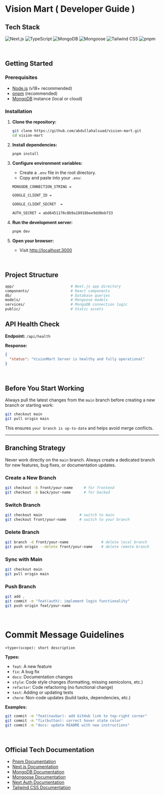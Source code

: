 # Vision Mart ( Developer Guide )

## Tech Stack

![Next.js](https://img.shields.io/badge/Next.js-000?logo=nextdotjs&logoColor=white&style=for-the-badge)
![TypeScript](https://img.shields.io/badge/TypeScript-3178c6?logo=typescript&logoColor=white&style=for-the-badge)
![MongoDB](https://img.shields.io/badge/MongoDB-47A248?logo=mongodb&logoColor=white&style=for-the-badge)
![Mongoose](https://img.shields.io/badge/Mongoose-880000?logo=mongoose&logoColor=white&style=for-the-badge)
![Tailwind CSS](https://img.shields.io/badge/TailwindCSS-38B2AC?logo=tailwindcss&logoColor=white&style=for-the-badge)
![pnpm](https://img.shields.io/badge/pnpm-F69220?logo=pnpm&logoColor=white&style=for-the-badge)

<br />

## Getting Started

### Prerequisites

- [Node.js](https://nodejs.org/) (v18+ recommended)
- [pnpm](https://pnpm.io/) (recommended)
- [MongoDB](https://www.mongodb.com/) instance (local or cloud)

### Installation

1.  **Clone the repository:**

    ```bash
    git clone https://github.com/abdullahalsuad/vision-mart.git
    cd vision-mart
    ```

2.  **Install dependencies:**

    ```bash
    pnpm install
    ```

3.  **Configure environment variables:**

    - Create a `.env` file in the root directory.
    - Copy and paste into your `.env`:

    ```bash
    MONGODB_CONNECTION_STRING =

    GOOGLE_CLIENT_ID =

    GOOGLE_CLIENT_SECRET  =

    AUTH_SECRET = abd6451176c8b9a18918bee9dd0eb733
    ```

4.  **Run the development server:**

    ```bash
    pnpm dev
    ```

5.  **Open your browser:**
    - Visit [http://localhost:3000](http://localhost:3000)

<br />

## Project Structure

```bash
app/                          # Next.js app directory
components/                   # React components
db/                           # Database queries
models/                       # Mongoose models
services/                     # MongoDB connection logic
public/                       # Static assets
```

## API Health Check

**Endpoint:** `/api/health`

**Response:**

```json
{
  "status": "VisionMart Server is healthy and fully operational"
}
```

<br />

## Before You Start Working

Always pull the latest changes from the `main` branch before creating a new branch or starting work:

```bash
git checkout main
git pull origin main
```

This ensures `your branch is up-to-date` and helps avoid merge conflicts.

---

## Branching Strategy

Never work directly on the `main` branch. Always create a dedicated branch for new features, bug fixes, or documentation updates.

### Create a New Branch

```bash
git checkout -b front/your-name     # for frontend
git checkout -b back/your-name      # for backed
```

### Switch Branch

```bash
git checkout main                 # switch to main
git checkout front/your-name      # switch to your branch
```

### Delete Branch

```bash
git branch -d front/your-name               # delete local branch
git push origin --delete front/your-name    # delete remote branch
```

### Sync with Main

```bash
git checkout main
git pull origin main
```

### Push Branch

```bash
git add .
git commit -m "feat(auth): implement login functionality"
git push origin feat/your-name
```

<br />

# Commit Message Guidelines

```
<type>(scope): short description
```

**Types:**

- `feat`: A new feature
- `fix`: A bug fix
- `docs`: Documentation changes
- `style`: Code style changes (formatting, missing semicolons, etc.)
- `refactor`: Code refactoring (no functional change)
- `test`: Adding or updating tests
- `chore`: Non-code updates (build tasks, dependencies, etc.)

**Examples:**

```bash
git commit -m "feat(navbar): add GitHub link to top-right corner"
git commit -m "fix(button): correct hover state color"
git commit -m "docs: update README with new instructions"
```

<br />

## Official Tech Documentation

- [Pnpm Documentation](https://pnpm.io/)
- [Next.js Documentation](https://nextjs.org/docs)
- [MongoDB Documentation](https://www.mongodb.com/docs/)
- [Mongoose Documentation](https://mongoosejs.com/docs/)
- [Next Auth Documentation](https://next-auth.js.org/getting-started/example)
- [Tailwind CSS Documentation](https://tailwindcss.com/docs)
